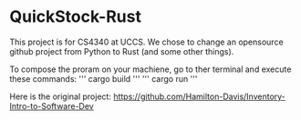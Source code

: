 # QuickStock-Rust

This project is for CS4340 at UCCS. We chose to change an opensource github project from Python to Rust (and some other things).

To compose the proram on your machiene, go to ther terminal and execute these commands:
'''
cargo build
'''
'''
cargo run
'''

Here is the original project: https://github.com/Hamilton-Davis/Inventory-Intro-to-Software-Dev
